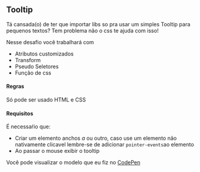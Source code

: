 ## Tooltip
Tá cansada(o) de ter que importar libs so pra usar um simples Tooltip para pequenos textos?
Tem problema não o css te ajuda com isso!

Nesse desafio você trabalhará com
  - Atributos customizados
  - Transform
  - Pseudo Seletores
  - Função de css
  

  
  #### Regras
  Só pode ser usado HTML e CSS
  
  
  #### Requisitos
É necessaŕio que:
  - Criar um elemento anchos *a* ou outro, caso use um elemento não nativamente clicavel lembre-se de adicionar `pointer-events`ao elemento
  - Ao passar o mouse exibir o tooltip 
  
  
  
  Você pode visualizar o modelo que eu fiz no [CodePen](https://codepen.io/schirrel/pen/mdeqPvz)


